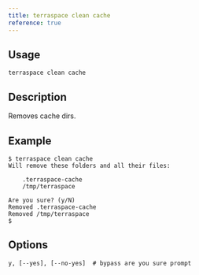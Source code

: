 ```yaml
---
title: terraspace clean cache
reference: true
---
```


## Usage

    terraspace clean cache

## Description

Removes cache dirs.

## Example

    $ terraspace clean cache
    Will remove these folders and all their files:

        .terraspace-cache
        /tmp/terraspace

    Are you sure? (y/N)
    Removed .terraspace-cache
    Removed /tmp/terraspace
    $


## Options

```
y, [--yes], [--no-yes]  # bypass are you sure prompt
```


